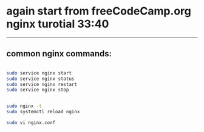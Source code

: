 # again start from freeCodeCamp.org nginx turotial 33:40

---

## common nginx commands:

```sh

sudo service nginx start
sudo service nginx status
sudo service nginx restart
sudo service nginx stop


sudo nginx -t
sudo systemctl reload nginx

sudo vi nginx.conf
```